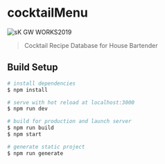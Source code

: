 # cocktailMenu

![sK GW WORKS2019](https://img.shields.io/badge/GW%20WORKS-2019-blueviolet.svg)

> Cocktail Recipe Database for House Bartender

## Build Setup

``` bash
# install dependencies
$ npm install

# serve with hot reload at localhost:3000
$ npm run dev

# build for production and launch server
$ npm run build
$ npm start

# generate static project
$ npm run generate
```
